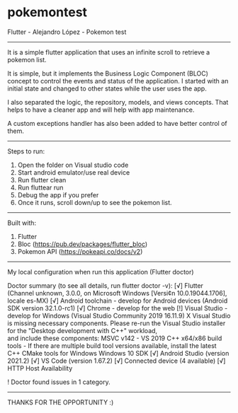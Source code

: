 # pokemontest

Flutter - Alejandro López - Pokemon test
***************************************************************************************************************

It is a simple flutter application that uses an infinite scroll to retrieve a pokemon list. 

It is simple, but it implements the Business Logic Component (BLOC) concept to control the events and status of the application. I started with an initial state and changed to other states while the user uses the app. 

I also separated the logic, the repository, models, and views concepts. That helps to have a cleaner app and will help with app maintenance. 

A custom exceptions handler has also been added to have better control of them. 

***************************************************************************************************************
Steps to run:

1. Open the folder on Visual studio code
2. Start android emulator/use real device
3. Run flutter clean
4. Run fluttear run
5. Debug the app if you prefer
6. Once it runs, scroll down/up to see the pokemon list. 

***************************************************************************************************************

Built with: 

1. Flutter 
2. Bloc (https://pub.dev/packages/flutter_bloc)
3. Pokemon API (https://pokeapi.co/docs/v2)

***************************************************************************************************************

My local configuration when run this application (Flutter doctor)

Doctor summary (to see all details, run flutter doctor -v):
[√] Flutter (Channel unknown, 3.0.0, on Microsoft Windows [Versi¢n 10.0.19044.1706], locale es-MX)
[√] Android toolchain - develop for Android devices (Android SDK version 32.1.0-rc1)
[√] Chrome - develop for the web
[!] Visual Studio - develop for Windows (Visual Studio Community 2019 16.11.9)
    X Visual Studio is missing necessary components. Please re-run the Visual Studio installer for the "Desktop development with C++" workload,   
      and include these components:
        MSVC v142 - VS 2019 C++ x64/x86 build tools
         - If there are multiple build tool versions available, install the latest
        C++ CMake tools for Windows
        Windows 10 SDK
[√] Android Studio (version 2021.2)
[√] VS Code (version 1.67.2)
[√] Connected device (4 available)
[√] HTTP Host Availability

! Doctor found issues in 1 category.

***************************************************************************************************************

THANKS FOR THE OPPORTUNITY :)
